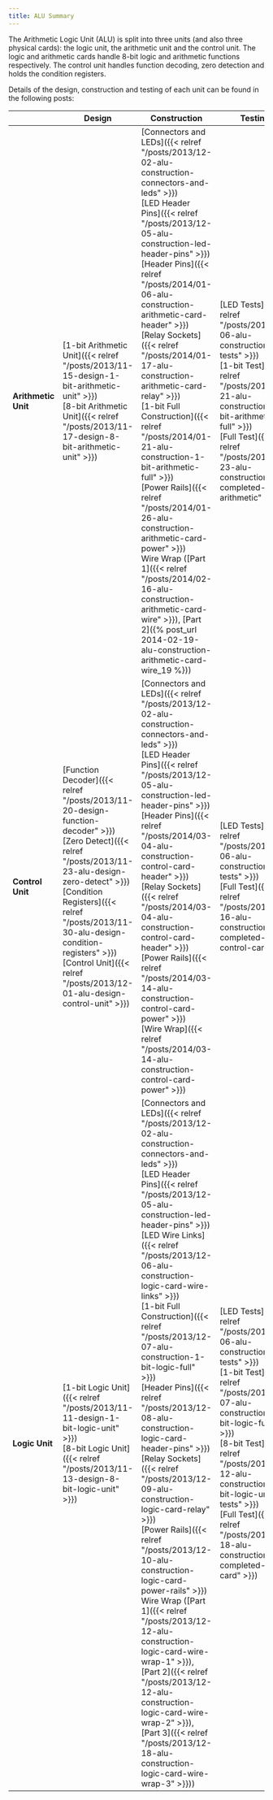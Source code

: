 ```yaml
---
title: ALU Summary
---
```


The Arithmetic Logic Unit (ALU) is split into three units (and also three physical cards): the logic unit, the arithmetic unit and the control unit. The logic and arithmetic cards handle 8-bit logic and arithmetic functions respectively. The control unit handles function decoding, zero detection and holds the condition registers.

Details of the design, construction and testing of each unit can be found in the following posts:

| | Design | Construction | Testing |
|-|--------|--------------|---------|
| **Arithmetic Unit** | [1-bit Arithmetic Unit]({{< relref "/posts/2013/11-15-design-1-bit-arithmetic-unit" >}})<br />[8-bit Arithmetic Unit]({{< relref "/posts/2013/11-17-design-8-bit-arithmetic-unit" >}}) | [Connectors and LEDs]({{< relref "/posts/2013/12-02-alu-construction-connectors-and-leds" >}})<br />[LED Header Pins]({{< relref "/posts/2013/12-05-alu-construction-led-header-pins" >}})<br />[Header Pins]({{< relref "/posts/2014/01-06-alu-construction-arithmetic-card-header" >}})<br />[Relay Sockets]({{< relref "/posts/2014/01-17-alu-construction-arithmetic-card-relay" >}})<br />[1-bit Full Construction]({{< relref "/posts/2014/01-21-alu-construction-1-bit-arithmetic-full" >}})<br />[Power Rails]({{< relref "/posts/2014/01-26-alu-construction-arithmetic-card-power" >}})<br />Wire Wrap ([Part 1]({{< relref "/posts/2014/02-16-alu-construction-arithmetic-card-wire" >}}), [Part 2]({% post_url 2014-02-19-alu-construction-arithmetic-card-wire_19 %})) | [LED Tests]({{< relref "/posts/2013/12-06-alu-construction-led-tests" >}})<br />[1-bit Test]({{< relref "/posts/2014/01-21-alu-construction-1-bit-arithmetic-full" >}})<br />[Full Test]({{< relref "/posts/2014/02-23-alu-construction-completed-arithmetic" >}}) |
| **Control Unit** | [Function Decoder]({{< relref "/posts/2013/11-20-design-function-decoder" >}})<br />[Zero Detect]({{< relref "/posts/2013/11-23-alu-design-zero-detect" >}})<br />[Condition Registers]({{< relref "/posts/2013/11-30-alu-design-condition-registers" >}})<br />[Control Unit]({{< relref "/posts/2013/12-01-alu-design-control-unit" >}}) | [Connectors and LEDs]({{< relref "/posts/2013/12-02-alu-construction-connectors-and-leds" >}})<br />[LED Header Pins]({{< relref "/posts/2013/12-05-alu-construction-led-header-pins" >}})<br />[Header Pins]({{< relref "/posts/2014/03-04-alu-construction-control-card-header" >}})<br />[Relay Sockets]({{< relref "/posts/2014/03-04-alu-construction-control-card-header" >}})<br />[Power Rails]({{< relref "/posts/2014/03-14-alu-construction-control-card-power" >}})<br />[Wire Wrap]({{< relref "/posts/2014/03-14-alu-construction-control-card-power" >}}) | [LED Tests]({{< relref "/posts/2013/12-06-alu-construction-led-tests" >}})<br />[Full Test]({{< relref "/posts/2014/03-16-alu-construction-completed-control-card" >}}) |
| **Logic Unit** | [1-bit Logic Unit]({{< relref "/posts/2013/11-11-design-1-bit-logic-unit" >}})<br />[8-bit Logic Unit]({{< relref "/posts/2013/11-13-design-8-bit-logic-unit" >}}) | [Connectors and LEDs]({{< relref "/posts/2013/12-02-alu-construction-connectors-and-leds" >}})<br />[LED Header Pins]({{< relref "/posts/2013/12-05-alu-construction-led-header-pins" >}})<br />[LED Wire Links]({{< relref "/posts/2013/12-06-alu-construction-logic-card-wire-links" >}})<br />[1-bit Full Construction]({{< relref "/posts/2013/12-07-alu-construction-1-bit-logic-full" >}})<br />[Header Pins]({{< relref "/posts/2013/12-08-alu-construction-logic-card-header-pins" >}})<br />[Relay Sockets]({{< relref "/posts/2013/12-09-alu-construction-logic-card-relay" >}})<br />[Power Rails]({{< relref "/posts/2013/12-10-alu-construction-logic-card-power-rails" >}})<br />Wire Wrap ([Part 1]({{< relref "/posts/2013/12-12-alu-construction-logic-card-wire-wrap-1" >}}), [Part 2]({{< relref "/posts/2013/12-12-alu-construction-logic-card-wire-wrap-2" >}}), [Part 3]({{< relref "/posts/2013/12-18-alu-construction-logic-card-wire-wrap-3" >}})) | [LED Tests]({{< relref "/posts/2013/12-06-alu-construction-led-tests" >}})<br />[1-bit Test]({{< relref "/posts/2013/12-07-alu-construction-1-bit-logic-full" >}})<br />[8-bit Test]({{< relref "/posts/2013/12-12-alu-construction-8-bit-logic-unit-tests" >}})<br />[Full Test]({{< relref "/posts/2013/12-18-alu-construction-completed-logic-card" >}}) |
